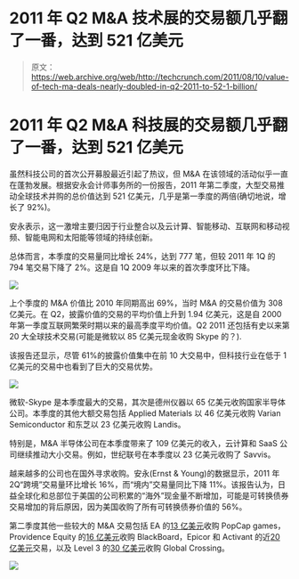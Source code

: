 # 2011 年 Q2 M&A 技术展的交易额几乎翻了一番，达到 521 亿美元

> 原文：<https://web.archive.org/web/http://techcrunch.com/2011/08/10/value-of-tech-ma-deals-nearly-doubled-in-q2-2011-to-52-1-billion/>

# 2011 年 Q2 M&A 科技展的交易额几乎翻了一番，达到 521 亿美元

虽然科技公司的首次公开募股最近引起了热议，但 M&A 在该领域的活动似乎一直在蓬勃发展。根据安永会计师事务所的一份报告，2011 年第二季度，大型交易推动全球技术并购的总价值达到 521 亿美元，几乎是第一季度的两倍(确切地说，增长了 92%)。

安永表示，这一激增主要归因于行业整合以及云计算、智能移动、互联网和移动视频、智能电网和太阳能等领域的持续创新。

总体而言，本季度的交易量同比增长 24%，达到 777 笔，但较 2011 年 1Q 的 794 笔交易下降了 2%。这是自 1Q 2009 年以来的首次季度环比下降。

![](img/ad6d7b90a53a0b44ad9751e4ed173222.png)

上个季度的 M&A 价值比 2010 年同期高出 69%，当时 M&A 的交易价值为 308 亿美元。在 Q2，披露价值的交易的平均价值上升到 1.94 亿美元，这是自 2000 年第一季度互联网繁荣时期以来的最高季度平均价值。Q2 2011 还包括有史以来第 20 大全球技术交易(可能是微软以 85 亿美元现金收购 Skype 的？).

该报告还显示，尽管 61%的披露价值集中在前 10 大交易中，但科技行业在低于 1 亿美元的交易中也看到了巨大的交易优势。

![](img/5e4b6c9ff12b8e75fa2494f5898d9a81.png)

微软-Skype 是本季度最大的交易，其次是德州仪器以 65 亿美元收购国家半导体公司。本季度的其他大额交易包括 Applied Materials 以 46 亿美元收购 Varian Semiconductor 和东芝以 23 亿美元收购 Landis。

特别是，M&A 半导体公司在本季度带来了 109 亿美元的收入，云计算和 SaaS 公司继续推动大小交易。例如，世纪联号在本季度以 23 亿美元收购了 Savvis。

越来越多的公司也在国外寻求收购。安永(Ernst & Young)的数据显示，2011 年 2Q“跨境”交易量环比增长 16%，而“境内”交易量同比下降 11%。该报告认为，日益全球化和总部位于美国的公司积累的“海外”现金量不断增加，可能是可转换债券交易增加的背后原因，因为美国收购了所有可转换债券价值的 56%。

第二季度其他一些较大的 M&A 交易包括 EA 的[13 亿美元](https://web.archive.org/web/20230204121939/https://techcrunch.com/2011/07/12/confirmed-ea-buys-popcap-games-for-750-million-plus-earn-out/)收购 PopCap games，Providence Equity 的[16 亿美元](https://web.archive.org/web/20230204121939/https://techcrunch.com/2011/07/05/educated-buy-providence-equity-partners-to-acquire-blackboard-for-1-64-billion-in-cash/)收购 BlackBoard，Epicor 和 Activant 的近[20 亿美元](https://web.archive.org/web/20230204121939/https://techcrunch.com/2011/04/04/apax-partners-buy-software-giant-epicor-for-close-to-1-billion/)交易，以及 Level 3 的[30 亿美元](https://web.archive.org/web/20230204121939/https://techcrunch.com/2011/04/11/level-3-to-acquire-global-crossing-for-3-billion-in-stock/)收购 Global Crossing。

![](img/0ab33f863f0bbaa482f85dfe3b4ef9bd.png)